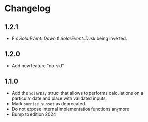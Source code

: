 # Changelog

## 1.2.1

- Fix _SolarEvent::Dawn_ & _SolarEvent::Dusk_ being inverted.

## 1.2.0

- Add new feature "no-std"

## 1.1.0

- Add the `SolarDay` struct that allows to performs calculations on a
  particular date and place with validated inputs.
- Mark `sunrise_sunset` as deprecated.
- Do not expose internal implementation functions anymore
- Bump to edition 2024
